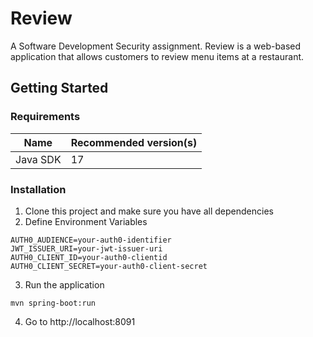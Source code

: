 # Review

A Software Development Security assignment. Review is a web-based application that allows customers to review 
menu items at a restaurant.

## Getting Started

### Requirements
| Name     | Recommended version(s) |   
|----------|------------------------|
| Java SDK | 17                     |

### Installation

1. Clone this project and make sure you have all dependencies
2. Define Environment Variables
```
AUTH0_AUDIENCE=your-auth0-identifier
JWT_ISSUER_URI=your-jwt-issuer-uri
AUTH0_CLIENT_ID=your-auth0-clientid
AUTH0_CLIENT_SECRET=your-auth0-client-secret
```

3. Run the application
```shell
mvn spring-boot:run
```

4. Go to http://localhost:8091